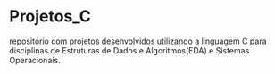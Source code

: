 # Projetos_C
repositório com projetos desenvolvidos utilizando a linguagem C para disciplinas de Estruturas de Dados e Algoritmos(EDA) e Sistemas Operacionais.
